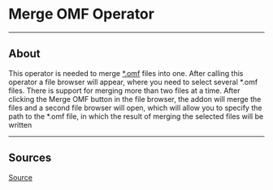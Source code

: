 # Merge OMF Operator

___

## About

This operator is needed to merge [*.omf](../../../../file-formats/animations/omf.md) files into one. After calling this operator a file browser will appear, where you need to select several *.omf files. There is support for merging more than two files at a time. After clicking the Merge OMF button in the file browser, the addon will merge the files and a second file browser will open, which will allow you to specify the path to the \*.omf file, in which the result of merging the selected files will be written

___

## Sources

[Source](https://github.com/PavelBlend/blender-xray/wiki/Panel-OMF-Editor#%D0%BE%D0%BF%D0%B5%D1%80%D0%B0%D1%82%D0%BE%D1%80-merge-omf)
